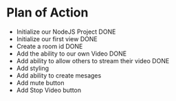 # Plan of Action

- Initialize our NodeJS Project DONE
- Initialize our first view DONE
- Create a room id DONE
- Add the ability to our own Video DONE
- Add ability to allow others to stream their video DONE 
- Add styling
- Add ability to create mesages
- Add mute button
- Add Stop Video button
